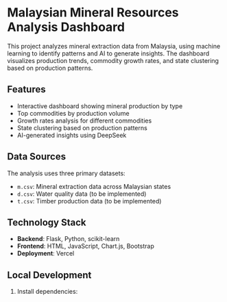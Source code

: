 # Malaysian Mineral Resources Analysis Dashboard

This project analyzes mineral extraction data from Malaysia, using machine learning to identify patterns and AI to generate insights. The dashboard visualizes production trends, commodity growth rates, and state clustering based on production patterns.

## Features

- Interactive dashboard showing mineral production by type
- Top commodities by production volume
- Growth rates analysis for different commodities
- State clustering based on production patterns
- AI-generated insights using DeepSeek

## Data Sources

The analysis uses three primary datasets:
- `m.csv`: Mineral extraction data across Malaysian states
- `d.csv`: Water quality data (to be implemented)
- `t.csv`: Timber production data (to be implemented)

## Technology Stack

- **Backend**: Flask, Python, scikit-learn
- **Frontend**: HTML, JavaScript, Chart.js, Bootstrap
- **Deployment**: Vercel

## Local Development

1. Install dependencies:

